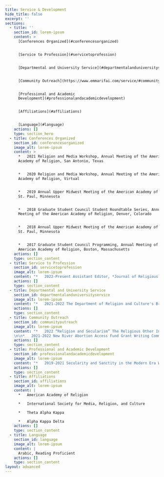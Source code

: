 ```yaml
---
title: Service & Development
hide_title: false
excerpt: ''
sections:
  - title: ''
    section_id: lorem-ipsum
    content: >
      [Conferences Organized](#conferencesorganized)


      [Service to Profession](#servicetoprofession)


      [Departmental and University Service](#departmentalanduniversityservice)


      [Community Outreach](https://www.emmarifai.com/service/#communityoutreach)


      [Professional and Academic
      Development](#professionalandacademicdevelopment)


      [Affiliations](#affiliations)


      [Language](#language)
    actions: []
    type: section_hero
  - title: Conferences Organized
    section_id: conferencesorganized
    image_alt: lorem-ipsum
    content: >
      *   2021 Religion and Media Workshop, Annual Meeting of the American
      Academy of Religion, San Antonio, Texas


      *   2020 Religion and Media Workshop, Annual Meeting of the American
      Academy of Religion, Virtual


      *   2019 Annual Upper Midwest Meeting of the American Academy of Religion,
      St. Paul, Minnesota


      *   2018 Graduate Student Council Student Roundtable Series, Annual
      Meeting of the American Academy of Religion, Denver, Colorado


      *   2018 Annual Upper Midwest Meeting of the American Academy of Religion,
      St. Paul, Minnesota


      *   2017 Graduate Student Council Programming, Annual Meeting of the
      American Academy of Religion, Boston, Massachusetts
    actions: []
    type: section_content
  - title: Service to Profession
    section_id: servicetoprofession
    image_alt: lorem-ipsum
    content: "*   2022-Present Assistant Editor, *Journal of Religious Ethics*\n\n*   2018-Present Chair and Steering Committee Member of the Religion and Media Workshop of the American Academy of Religion\n\n*   2019 Peer Reviewer for *Communication, Culture and Critique*\n\n*   2017-2019\tStudent Director of the Upper Midwest Region of the American Academy of Religion\n\n*   2018 Peer Reviewer for *Contemporary Women’s Writing*\n"
    actions: []
    type: section_content
  - title: Departmental and University Service
    section_id: departmentalanduniversityservice
    image_alt: lorem-ipsum
    content: "*   2021-2022 The Department of Religion and Culture's Brown Bag Series Coordinator, Virginia Polytechnic Institute and State University \n\n*   2015-2018\tGraduate Student Critical Theory Reading Group Coordinator, The University of Iowa\n\n*   2015-2018\tReligion Graduate Student Organization (RGSO), The University of Iowa\n\n    *   Co-Coordinator, 2017-2018\n\n    *   Faculty Committee Representative, 2016-2018\n\n    *   Graduate Student Mentor, 2016-2017\n\n    *   Secretary/Treasurer, 2016\n\n    *   Social Event Chair, 2015-2016\n\n*   2016-2017 UI Council on the Status of Women Member, The University of Iowa\n\n*   2015 Advanced Graduate Student Workshop Leader, The University of Iowa\n"
    actions: []
    type: section_content
  - title: Community Outreach
    section_id: communityoutreach
    image_alt: lorem-ipsum
    content: "*   2022 “Religion and Secularism” The Religious Other Inclusion Workshop, Tri-Faith Initiative, Omaha, Nebraska \n\n*   2022 “Christian Nationalism” Workshop, Luther Memorial Lutheran Church,  Blacksburg, Virginia 
    \n\n*   2021-2022 New River Abortion Access Fund Grant Writing Committee Member, Blacksburg, Virginia \n\n*   2019 “Islam and Veiling Practices” Workshop Host, Lutheran Campus Ministries, The University of Iowa, Iowa City, Iowa\n\n*   2018 “Women and Islam” Workshop Host,\_JustChurch, Iowa City, Iowa\_\n\n*   2018 “Women and Islam” Workshop Host, Gloria Dei Lutheran Church, Iowa\_\_\n\n*   2017 “Islam” Three-Part Workshop Co-Host, Gloria Dei Lutheran Church, Iowa City, Iowa\n\n*   2015 “Islam” Guest Discussion Leader, Lutheran Campus Ministries, The University of Iowa, Iowa City, Iowa\n"
    actions: []
    type: section_content
  - title: Professional and Academic Development
    section_id: professionalandacademicdevelopment
    image_alt: lorem-ipsum
    content: "*   2019-2021 Secularity and Sanctity in the Modern Era Working Group, Obermann Center, The University of Iowa\n\n<!---->\n\n*   2015-2020\tGraduate Student Critical Theory Reading Group, The University of Iowa\n\n<!---->\n\n*   2020 Humanities for the Public Good Networking Workshop, Obermann Center, The University of Iowa\n\n<!---->\n\n*   2020 Bridging the Gap: What I Said vs. What They Heard Workshop, The University of Iowa\n\n<!---->\n\n*   2019 Social Justice and Vulnerability in the Classroom Workshop, The University of Iowa\n\n<!---->\n\n*   2019 Managing the Market Summer Professional Development Series, The University of Iowa\n\n<!---->\n\n*   2018 Summer Doctoral Seminar with Bonnie Dow, Wayne State University\n\n<!---->\n\n*   2018 Dissertation Writing Summer Camp, The University of Iowa\n\n<!---->\n\n*   2018 Grant and Fellowship Writing Seminar, The University of Iowa\n\n<!---->\n\n*   2016 Iowa N.E.W. Leadership Institute, The University of Iowa\n"
    actions: []
    type: section_content
  - title: Affiliations
    section_id: affiliations
    image_alt: lorem-ipsum
    content: |
      *   American Academy of Religion

      *   International Society for Media, Religion, and Culture

      *   Theta Alpha Kappa

      *   Alpha Kappa Delta
    actions: []
    type: section_content
  - title: Language
    section_id: language
    image_alt: lorem-ipsum
    content: |
      Arabic, Reading Proficient 
    actions: []
    type: section_content
layout: advanced
---
```

